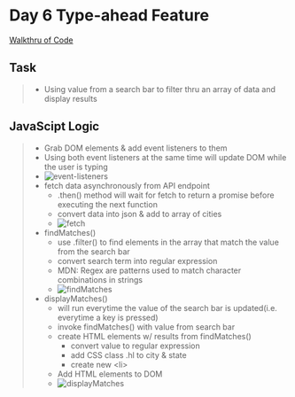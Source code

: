 # Day 6 Type-ahead Feature

[Walkthru of Code](https://youtu.be/lEtzC9KYWq8)

## Task

> - Using value from a search bar to filter thru an array of data and display results

## JavaScipt Logic

> - Grab DOM elements & add event listeners to them
> - Using both event listeners at the same time will update DOM while the user is typing
> - ![event-listeners](https://i.imgur.com/SEDGcNA.png)
> - fetch data asynchronously from API endpoint
>   - .then() method will wait for fetch to return a promise before executing the next function
>   - convert data into json & add to array of cities
>   - ![fetch](https://i.imgur.com/cQixSwR.png)
> - findMatches()
>   - use .filter() to find elements in the array that match the value from the search bar
>   - convert search term into regular expression
>   - MDN: Regex are patterns used to match character combinations in strings
>   - ![findMatches](https://i.imgur.com/8CKt39y.png)
> - displayMatches()
>   - will run everytime the value of the search bar is updated(i.e. everytime a key is pressed)
>   - invoke findMatches() with value from search bar
>   - create HTML elements w/ results from findMatches()
>     - convert value to regular expression
>     - add CSS class .hl to city & state
>     - create new \<li>
>   - Add HTML elements to DOM
>   - ![displayMatches](https://i.imgur.com/Y9FqS4U.png)
